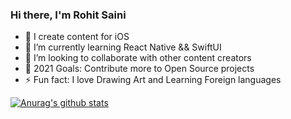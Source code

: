 ### Hi there, I'm Rohit Saini

- 🔭 I create content for iOS
- 🌱 I’m currently learning React Native && SwiftUI
- 👯 I’m looking to collaborate with other content creators
- 🥅 2021 Goals: Contribute more to Open Source projects
- ⚡ Fun fact: I love Drawing Art and Learning Foreign languages


[![Anurag's github stats](https://github-readme-stats.vercel.app/api?username=rohitsainier)](https://github.com/anuraghazra/github-readme-stats)




